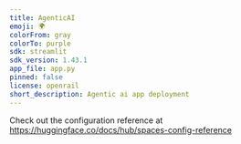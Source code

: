 ```yaml
---
title: AgenticAI
emoji: 🌍
colorFrom: gray
colorTo: purple
sdk: streamlit
sdk_version: 1.43.1
app_file: app.py
pinned: false
license: openrail
short_description: Agentic ai app deployment
---
```


Check out the configuration reference at https://huggingface.co/docs/hub/spaces-config-reference
